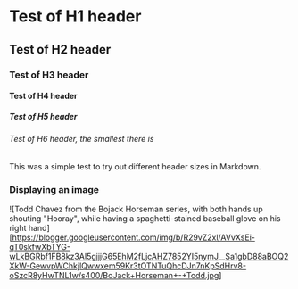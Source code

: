 # Test of H1 header

## Test of H2 header

### Test of H3 header

#### Test of H4 header

##### Test of H5 header

###### Test of H6 header, the smallest there is

This was a simple test to try out different header sizes in Markdown.

### Displaying an image

![Todd Chavez from the Bojack Horseman series, with both hands up shouting "Hooray", while having a spaghetti-stained baseball glove on his right hand][https://blogger.googleusercontent.com/img/b/R29vZ2xl/AVvXsEi-qT0skfwXbTYG-wLkBGRbf1FB8kz3AI5gjjjG65EhM2fLjcAHZ7852YI5nymJ__Sa1gbD88aBOQ2XkW-GewvpWChkjlQwwxem59Kr3tOTNTuQhcDJn7nKpSdHrv8-oSzcR8yHwTNL1w/s400/BoJack+Horseman+-+Todd.jpg]

